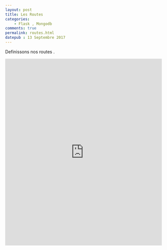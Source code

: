 ```yaml
---
layout: post
title: Les Routes 
categories:
    - Flask , Mongodb
comments: true
permalink: routes.html
datepub : 13 Septembre 2017
---
```



Definissons nos routes .

<iframe style="width: 100%; height: 600px;"  src="https://www.youtube.com/embed/Tls9-RtQ3vU" frameborder="0" allowfullscreen></iframe>
